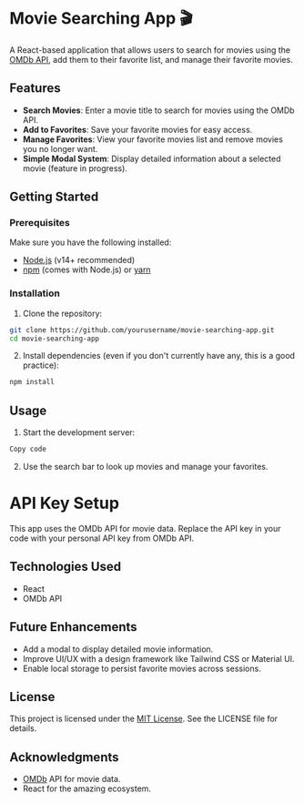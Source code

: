 # Movie Searching App 🎬

A React-based application that allows users to search for movies using the [OMDb API](https://www.omdbapi.com/), add them to their favorite list, and manage their favorite movies.

## Features
- **Search Movies**: Enter a movie title to search for movies using the OMDb API.
- **Add to Favorites**: Save your favorite movies for easy access.
- **Manage Favorites**: View your favorite movies list and remove movies you no longer want.
- **Simple Modal System**: Display detailed information about a selected movie (feature in progress).

## Getting Started

### Prerequisites
Make sure you have the following installed:
- [Node.js](https://nodejs.org/) (v14+ recommended)
- [npm](https://www.npmjs.com/) (comes with Node.js) or [yarn](https://yarnpkg.com/)

### Installation
1. Clone the repository:
 ```bash
git clone https://github.com/yourusername/movie-searching-app.git
cd movie-searching-app
```   
2. Install dependencies (even if you don't currently have any, this is a good practice):
```bash
npm install

```
## Usage

1. Start the development server:
```bash
Copy code
```
2. Use the search bar to look up movies and manage your favorites.


# API Key Setup
This app uses the OMDb API for movie data. Replace the API key in your code with your personal API key from OMDb API.

## Technologies Used
- React
- OMDb API

## Future Enhancements
- Add a modal to display detailed movie information.
- Improve UI/UX with a design framework like Tailwind CSS or Material UI.
- Enable local storage to persist favorite movies across sessions.

## License
This project is licensed under the [MIT License](https://opensource.org/license/mit). See the LICENSE file for details.

## Acknowledgments
- [OMDb](https://www.omdbapi.com/) API for movie data.
- React for the amazing ecosystem.


